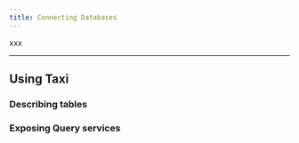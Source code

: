 ```yaml
---
title: Connecting Databases
---
```


xxx

---

## Using Taxi

### Describing tables

### Exposing Query services

